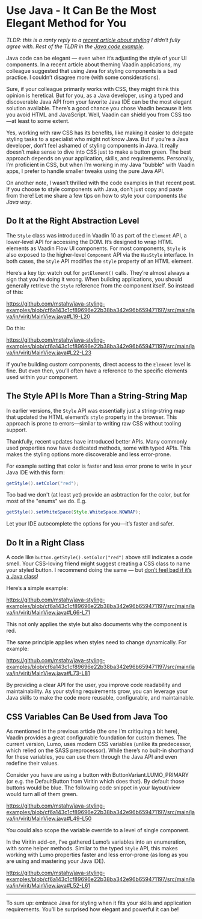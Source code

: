 
# Use Java - It Can Be the Most Elegant Method for You

*TLDR: this is a ranty reply to a [recent article about styling](https://vaadin.com/blog/theming-vaadin-applications-a-practical-guide) I didn't fully agree with. Rest of the TLDR in the [Java code example](https://github.com/mstahv/java-styling-examples/blob/main/src/main/java/in/virit/MainView.java).*

Java code can be elegant — even when it’s adjusting the style of your UI components. In a recent article about theming Vaadin applications, my colleague suggested that using Java for styling components is a bad practice. I couldn’t disagree more (with some considerations). 

Sure, if your colleague primarily works with CSS, they might think this opinion is heretical. But for you, as a Java developer, using a typed and discoverable Java API from your favorite Java IDE can be the most elegant solution available. There’s a good chance you chose Vaadin because it lets you avoid HTML and JavaScript. Well, Vaadin can shield you from CSS too—at least to some extent.

Yes, working with raw CSS has its benefits, like making it easier to delegate styling tasks to a specialist who might not know Java. But if you’re a Java developer, don’t feel ashamed of styling components in Java. It really doesn’t make sense to dive into CSS just to make a button green. The best approach depends on your application, skills, and requirements. Personally, I’m proficient in CSS, but when I’m working in my Java "bubble" with Vaadin apps, I prefer to handle smaller tweaks using the pure Java API.

On another note, I wasn’t thrilled with the code examples in that recent post. If you choose to style components with Java, don’t just copy and paste from there! Let me share a few tips on how to style your components *the Java way*.


## Do It at the Right Abstraction Level

The `Style` class was introduced in Vaadin 10 as part of the `Element` API, a lower-level API for accessing the DOM. It’s designed to wrap HTML elements as Vaadin Flow UI components. For most components, `Style` is also exposed to the higher-level `Component` API via the `HasStyle` interface. In both cases, the `Style` API modifies the `style` property of an HTML element.

Here’s a key tip: watch out for `getElement()` calls. They’re almost always a sign that you’re doing it wrong. When building applications, you should generally retrieve the `Style` reference from the component itself. So instead of this:

https://github.com/mstahv/java-styling-examples/blob/cf6a143c1cf89696e22b38ba342e96b659471197/src/main/java/in/virit/MainView.java#L19-L20

Do this:

https://github.com/mstahv/java-styling-examples/blob/cf6a143c1cf89696e22b38ba342e96b659471197/src/main/java/in/virit/MainView.java#L22-L23

If you’re building custom components, direct access to the `Element` level is fine. But even then, you’ll often have a reference to the specific elements used within your component.

## The Style API Is More Than a String-String Map

In earlier versions, the `Style` API was essentially just a string-string map that updated the HTML element’s `style` property in the browser. This approach is prone to errors—similar to writing raw CSS without tooling support. 

Thankfully, recent updates have introduced better APIs. Many commonly used properties now have dedicated methods, some with typed APIs. This makes the styling options more discoverable and less error-prone.

For example setting that color is faster and less error prone to write in your Java IDE with this form:

```java
getStyle().setColor("red");
```

Too bad we don't (at least yet) provide an asbtraction for the color, but for most of the "enums" we do. E.g.

```java
getStyle().setWhiteSpace(Style.WhiteSpace.NOWRAP);
```

Let your IDE autocomplete the options for you—it’s faster and safer.

## Do It in a Right Class

A code like `button.getStyle().setColor("red")` above still indicates a code smell. Your CSS-loving friend might suggest creating a CSS class to name your styled button. I recommend doing the same — but [don’t feel bad if it’s a Java class](https://vaadin.com/blog/dont-be-afraid-of-java-classes)! 

Here’s a simple example:

https://github.com/mstahv/java-styling-examples/blob/cf6a143c1cf89696e22b38ba342e96b659471197/src/main/java/in/virit/MainView.java#L66-L71

This not only applies the style but also documents why the component is red.

The same principle applies when styles need to change dynamically. For example:

https://github.com/mstahv/java-styling-examples/blob/cf6a143c1cf89696e22b38ba342e96b659471197/src/main/java/in/virit/MainView.java#L73-L81

By providing a clear API for the user, you improve code readability and maintainability. As your styling requirements grow, you can leverage your Java skills to make the code more reusable, configurable, and maintainable.

## CSS Variables Can Be Used from Java Too

As mentioned in the previous article (the one I’m critiquing a bit here), Vaadin provides a great configurable foundation for custom themes. The current version, Lumo, uses modern CSS variables (unlike its predecessor, which relied on the SASS preprocessor). While there’s no built-in shorthand for these variables, you can use them through the Java API and even redefine their values.

Consider you have are using a button with ButtonVariant.LUMO_PRIMARY (or e.g. the DefaultButton from Viritin which does that). By default those buttons would be blue. The following code snippet in your layout/view would turn all of them green.

https://github.com/mstahv/java-styling-examples/blob/cf6a143c1cf89696e22b38ba342e96b659471197/src/main/java/in/virit/MainView.java#L49-L50

You could also scope the variable override to a level of single component.

In the Viritin add-on, I’ve gathered Lumo’s variables into an enumeration, with some helper methods. Similar to the typed `Style` API, this makes working with Lumo properties faster and less error-prone (as long as you are using and mastering your Java IDE).

https://github.com/mstahv/java-styling-examples/blob/cf6a143c1cf89696e22b38ba342e96b659471197/src/main/java/in/virit/MainView.java#L52-L61

---

To sum up: embrace Java for styling when it fits your skills and application requirements. You’ll be surprised how elegant and powerful it can be!
